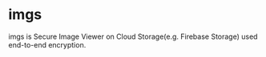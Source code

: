 # imgs
imgs is Secure Image Viewer on Cloud Storage(e.g. Firebase Storage) used end-to-end encryption.
